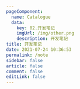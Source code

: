 ```yaml
---
pageComponent: 
  name: Catalogue
  data: 
    key: 02.开发笔记
    imgUrl: /img/other.png
    description: 开发笔记
title: 开发笔记
date: 2021-07-24 10:36:53
permalink: /note
sidebar: false
article: false
comment: false
editLink: false
---
```


